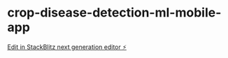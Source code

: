 # crop-disease-detection-ml-mobile-app

[Edit in StackBlitz next generation editor ⚡️](https://stackblitz.com/~/github.com/craigouma/crop-disease-detection-ml-mobile-app)